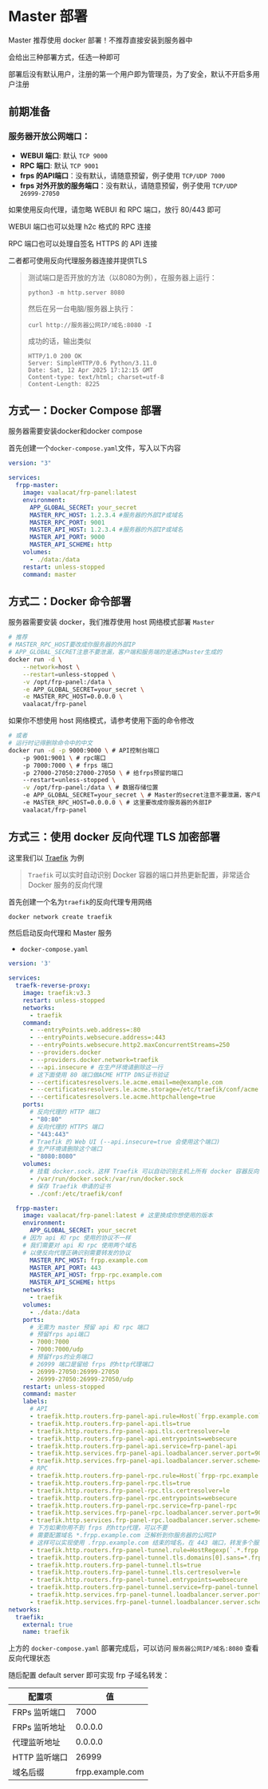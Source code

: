 # Master 部署

Master 推荐使用 docker 部署！不推荐直接安装到服务器中

会给出三种部署方式，任选一种即可

部署后没有默认用户，注册的第一个用户即为管理员，为了安全，默认不开启多用户注册

## 前期准备

### 服务器开放公网端口：

- **WEBUI 端口**: 默认 `TCP 9000`
- **RPC 端口**: 默认 `TCP 9001`
- **frps 的API端口**：没有默认，请随意预留，例子使用 `TCP/UDP 7000`
- **frps 对外开放的服务端口**：没有默认，请随意预留，例子使用 `TCP/UDP 26999-27050`

如果使用反向代理，请忽略 WEBUI 和 RPC 端口，放行 80/443 即可

WEBUI 端口也可以处理 h2c 格式的 RPC 连接

RPC 端口也可以处理自签名 HTTPS 的 API 连接

二者都可使用反向代理服务器连接并提供TLS

> 测试端口是否开放的方法（以8080为例），在服务器上运行：
> ```shell
> python3 -m http.server 8080
> ```
> 然后在另一台电脑/服务器上执行：
> ```shell
> curl http://服务器公网IP/域名:8080 -I
> ```
> 成功的话，输出类似
> ```
> HTTP/1.0 200 OK
> Server: SimpleHTTP/0.6 Python/3.11.0
> Date: Sat, 12 Apr 2025 17:12:15 GMT
> Content-type: text/html; charset=utf-8
> Content-Length: 8225
> ```

## 方式一：Docker Compose 部署

服务器需要安装docker和docker compose

首先创建一个`docker-compose.yaml`文件，写入以下内容

```yaml
version: "3"

services:
  frpp-master:
    image: vaalacat/frp-panel:latest
    environment:
      APP_GLOBAL_SECRET: your_secret 
      MASTER_RPC_HOST: 1.2.3.4 #服务器的外部IP或域名
      MASTER_RPC_PORT: 9001
      MASTER_API_HOST: 1.2.3.4 #服务器的外部IP或域名
      MASTER_API_PORT: 9000
      MASTER_API_SCHEME: http
    volumes:
      - ./data:/data
    restart: unless-stopped
    command: master
```

## 方式二：Docker 命令部署

服务器需要安装 docker，我们推荐使用 host 网络模式部署 `Master`

```bash
# 推荐
# MASTER_RPC_HOST要改成你服务器的外部IP
# APP_GLOBAL_SECRET注意不要泄漏，客户端和服务端的是通过Master生成的
docker run -d \
	--network=host \
	--restart=unless-stopped \
	-v /opt/frp-panel:/data \
	-e APP_GLOBAL_SECRET=your_secret \
	-e MASTER_RPC_HOST=0.0.0.0 \
	vaalacat/frp-panel
```

如果你不想使用 host 网络模式，请参考使用下面的命令修改

```bash
# 或者
# 运行时记得删除命令中的中文
docker run -d -p 9000:9000 \ # API控制台端口
	-p 9001:9001 \ # rpc端口
	-p 7000:7000 \ # frps 端口
	-p 27000-27050:27000-27050 \ # 给frps预留的端口
	--restart=unless-stopped \
	-v /opt/frp-panel:/data \ # 数据存储位置
	-e APP_GLOBAL_SECRET=your_secret \ # Master的secret注意不要泄漏，客户端和服务端的是通过Master生成的
	-e MASTER_RPC_HOST=0.0.0.0 \ # 这里要改成你服务器的外部IP
	vaalacat/frp-panel
```

## 方式三：使用 docker 反向代理 TLS 加密部署

这里我们以 [Traefik](https://traefik.io/traefik/) 为例

> `Traefik` 可以实时自动识别 Docker 容器的端口并热更新配置，非常适合 Docker 服务的反向代理

首先创建一个名为`traefik`的反向代理专用网络
```bash
docker network create traefik
```
然后启动反向代理和 Master 服务
- `docker-compose.yaml`

```yaml
version: '3'

services:
  traefk-reverse-proxy:
    image: traefik:v3.3
    restart: unless-stopped
    networks:
      - traefik
    command:
      - --entryPoints.web.address=:80
      - --entryPoints.websecure.address=:443
	  - --entryPoints.websecure.http2.maxConcurrentStreams=250
      - --providers.docker
      - --providers.docker.network=traefik
      - --api.insecure # 在生产环境请删除这一行
	  # 这下面使用 80 端口做ACME HTTP DNS证书验证
      - --certificatesresolvers.le.acme.email=me@example.com
      - --certificatesresolvers.le.acme.storage=/etc/traefik/conf/acme.json
      - --certificatesresolvers.le.acme.httpchallenge=true
    ports:
      # 反向代理的 HTTP 端口
      - "80:80"
	  # 反向代理的 HTTPS 端口
	  - "443:443"
      # Traefik 的 Web UI (--api.insecure=true 会使用这个端口)
	  # 生产环境请删除这个端口
      - "8080:8080"
    volumes:
      # 挂载 docker.sock，这样 Traefik 可以自动识别主机上所有 docker 容器反向代理配置
      - /var/run/docker.sock:/var/run/docker.sock
	  # 保存 Traefik 申请的证书
	  - ./conf:/etc/traefik/conf

  frpp-master:
    image: vaalacat/frp-panel:latest # 这里换成你想使用的版本
    environment:
      APP_GLOBAL_SECRET: your_secret
	# 因为 api 和 rpc 使用的协议不一样
	# 我们需要对 api 和 rpc 使用两个域名
	# 以便反向代理正确识别需要转发的协议
      MASTER_RPC_HOST: frpp.example.com
      MASTER_API_PORT: 443
      MASTER_API_HOST: frpp-rpc.example.com
      MASTER_API_SCHEME: https
    networks:
      - traefik
    volumes:
      - ./data:/data
    ports:
	  # 无需为 master 预留 api 和 rpc 端口
	  # 预留frps api端口
      - 7000:7000
      - 7000:7000/udp
	  # 预留frps的业务端口
	  # 26999 端口是留给 frps 的http代理端口
      - 26999-27050:26999-27050
      - 26999-27050:26999-27050/udp
    restart: unless-stopped
    command: master
    labels:
	  # API
      - traefik.http.routers.frp-panel-api.rule=Host(`frpp.example.com`)
      - traefik.http.routers.frp-panel-api.tls=true
      - traefik.http.routers.frp-panel-api.tls.certresolver=le
      - traefik.http.routers.frp-panel-api.entrypoints=websecure
      - traefik.http.routers.frp-panel-api.service=frp-panel-api
      - traefik.http.services.frp-panel-api.loadbalancer.server.port=9000
      - traefik.http.services.frp-panel-api.loadbalancer.server.scheme=http
	  # RPC
      - traefik.http.routers.frp-panel-rpc.rule=Host(`frpp-rpc.example.com`)
      - traefik.http.routers.frp-panel-rpc.tls=true
      - traefik.http.routers.frp-panel-rpc.tls.certresolver=le
      - traefik.http.routers.frp-panel-rpc.entrypoints=websecure
      - traefik.http.routers.frp-panel-rpc.service=frp-panel-rpc
      - traefik.http.services.frp-panel-rpc.loadbalancer.server.port=9000
      - traefik.http.services.frp-panel-rpc.loadbalancer.server.scheme=h2c
      # 下方如果你用不到 frps 的http代理，可以不要
	  # 需要配置域名 *.frpp.example.com 泛解析到你服务器的公网IP
	  # 这样可以实现使用 .frpp.example.com 结束的域名，在 443 端口，转发多个服务到多个 frpc
      - traefik.http.routers.frp-panel-tunnel.rule=HostRegexp(`.*.frpp.example.com`)
      - traefik.http.routers.frp-panel-tunnel.tls.domains[0].sans=*.frpp.example.com
      - traefik.http.routers.frp-panel-tunnel.tls=true
      - traefik.http.routers.frp-panel-tunnel.tls.certresolver=le
      - traefik.http.routers.frp-panel-tunnel.entrypoints=websecure
      - traefik.http.routers.frp-panel-tunnel.service=frp-panel-tunnel
      - traefik.http.services.frp-panel-tunnel.loadbalancer.server.port=26999
      - traefik.http.services.frp-panel-tunnel.loadbalancer.server.scheme=http
networks:
  traefik:
    external: true
    name: traefik
```

上方的 `docker-compose.yaml` 部署完成后，可以访问 `服务器公网IP/域名:8080` 查看反向代理状态

随后配置 default server 即可实现 frp 子域名转发：

| 配置项 | 值 |
|----|-----|
|	FRPs 监听端口	|	7000	|
|	FRPs 监听地址	|	0.0.0.0	|
|	代理监听地址	|	0.0.0.0	|
| 	HTTP 监听端口	|	26999	|
|	域名后缀		|	frpp.example.com	|

